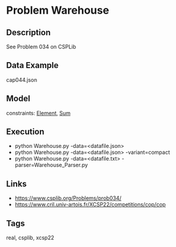 # Problem Warehouse
## Description
See Problem 034 on CSPLib

## Data Example
  cap044.json

## Model
  constraints: [Element](http://pycsp.org/documentation/constraints/Element), [Sum](http://pycsp.org/documentation/constraints/Sum)

## Execution
  - python Warehouse.py -data=<datafile.json>
  - python Warehouse.py -data=<datafile.json> -variant=compact
  - python Warehouse.py -data=<datafile.txt> -parser=Warehouse_Parser.py

## Links
  - https://www.csplib.org/Problems/prob034/
  - https://www.cril.univ-artois.fr/XCSP22/competitions/cop/cop

## Tags
  real, csplib, xcsp22
